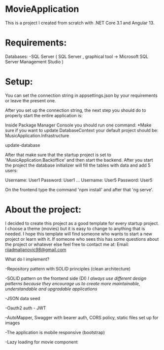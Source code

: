 # MovieApplication
This is a project I created from scratch with .NET Core 3.1 and Angular 13.

# Requirements:
 Databases:
 -SQL Server ( SQL Server , graphical tool -> Microsoft SQL Server Management Studio )
 
# Setup:
You can set the connection string in appsettings.json by your requirements or leave the present one.

After you set up the connection string, the next step you should do to properly start the entire application is:

Inside Package Manager Console you should run one command:
 *Make sure if you want to update DatabaseContext your default project should be: MusicApplication.Infrastructure

 update-database
 
After that make sure that the startup project is set to 'MusicApplication.Backoffice' and then start the backend. 
After you start the project the database initializer will fill the tables with data and add 5 users:

Username: User1
Password: User1
...
Username: User5
Password: User5

On the frontend type the command 'npm install' and after that 'ng serve'.

# About the project: 
I decided to create this project as a good template for every startup project. I choose a theme (movies) but it is easy to change to anything that is needed.
I hope this template will find someone who wants to start a new project or learn with it.
If someone who sees this has some questions about the project or whatever else feel free to contact me at:
             Email: rijadmaljanovic98@gmail.com
             
What do I implement?

-Repository pattern with SOLID principles (clean architecture)

-SOLID pattern on the frontend side (DI)
*I always use different design patterns because they encourage us to create more maintainable, understandable and upgradable applications*

-JSON data seed

-Oauth2 auth - JWT

-AutoMapper, Swagger with bearer auth, CORS policy, static files set up for images

-The application is mobile responsive (bootstrap) 

-Lazy loading for movie component
 
